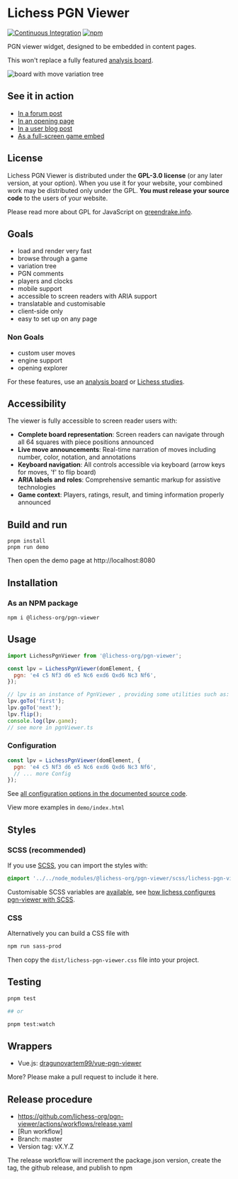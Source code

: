 # Lichess PGN Viewer

[![Continuous Integration](https://github.com/lichess-org/pgn-viewer/workflows/Continuous%20Integration/badge.svg)](https://github.com/lichess-org/pgn-viewer/actions?query=workflow%3A%22Continuous+Integration%22)
[![npm](https://img.shields.io/npm/v/@lichess-org/pgn-viewer)](https://www.npmjs.com/package/@lichess-org/pgn-viewer)

PGN viewer widget, designed to be embedded in content pages.

This won't replace a fully featured [analysis board](https://lichess.org/analysis).

![board with move variation tree](https://raw.githubusercontent.com/lichess-org/pgn-viewer/master/screenshot/tree-comment.png)

## See it in action

- [In a forum post](https://lichess.org/forum/game-analysis/strong-fm-showed-me-a-line-which-i-could-use-one-year-later-against-himself-)
- [In an opening page](https://lichess.org/opening/Caro-Kann_Defense_Advance_Variation)
- [In a user blog post](https://lichess.org/@/mfeeney88/blog/analysis-paralysis/NmISTSVM)
- [As a full-screen game embed](https://lichess.org/embed/game/ErSfVbRk)

## License

Lichess PGN Viewer is distributed under the **GPL-3.0 license** (or any later version, at your option).
When you use it for your website, your combined work may be distributed only under the GPL.
**You must release your source code** to the users of your website.

Please read more about GPL for JavaScript on [greendrake.info](https://greendrake.info/publications/js-gpl).

## Goals

- load and render very fast
- browse through a game
- variation tree
- PGN comments
- players and clocks
- mobile support
- accessible to screen readers with ARIA support
- translatable and customisable
- client-side only
- easy to set up on any page

### Non Goals

- custom user moves
- engine support
- opening explorer

For these features, use an [analysis board](https://lichess.org/analysis) or [Lichess studies](https://lichess.org/study).

## Accessibility

The viewer is fully accessible to screen reader users with:

- **Complete board representation**: Screen readers can navigate through all 64 squares with piece positions announced
- **Live move announcements**: Real-time narration of moves including number, color, notation, and annotations
- **Keyboard navigation**: All controls accessible via keyboard (arrow keys for moves, 'f' to flip board)
- **ARIA labels and roles**: Comprehensive semantic markup for assistive technologies
- **Game context**: Players, ratings, result, and timing information properly announced

## Build and run

```
pnpm install
pnpm run demo
```

Then open the demo page at http://localhost:8080

## Installation

### As an NPM package

```
npm i @lichess-org/pgn-viewer
```

## Usage

```js
import LichessPgnViewer from '@lichess-org/pgn-viewer';

const lpv = LichessPgnViewer(domElement, {
  pgn: 'e4 c5 Nf3 d6 e5 Nc6 exd6 Qxd6 Nc3 Nf6',
});

// lpv is an instance of PgnViewer , providing some utilities such as:
lpv.goTo('first');
lpv.goTo('next');
lpv.flip();
console.log(lpv.game);
// see more in pgnViewer.ts
```

### Configuration

```js
const lpv = LichessPgnViewer(domElement, {
  pgn: 'e4 c5 Nf3 d6 e5 Nc6 exd6 Qxd6 Nc3 Nf6',
  // ... more Config
});
```

See [all configuration options in the documented source code](https://github.com/lichess-org/pgn-viewer/blob/master/src/config.ts#L3).

View more examples in `demo/index.html`

## Styles

### SCSS (recommended)

If you use [SCSS](https://sass-lang.com/), you can import the styles with:

```scss
@import '../../node_modules/@lichess-org/pgn-viewer/scss/lichess-pgn-viewer.lib';
```

Customisable SCSS variables are [available](https://github.com/lichess-org/pgn-viewer/blob/master/scss/_lichess-pgn-viewer.lib.scss), see [how lichess configures pgn-viewer with SCSS](https://github.com/lichess-org/lila/blob/master/ui/common/css/component/_lichess-pgn-viewer.scss).

### CSS

Alternatively you can build a CSS file with

```sh
npm run sass-prod
```

Then copy the `dist/lichess-pgn-viewer.css` file into your project.

## Testing

```bash
pnpm test

## or

pnpm test:watch
```

## Wrappers

- Vue.js: [dragunovartem99/vue-pgn-viewer](https://github.com/dragunovartem99/vue-pgn-viewer)

More? Please make a pull request to include it here.

## Release procedure

- https://github.com/lichess-org/pgn-viewer/actions/workflows/release.yaml
- [Run workflow]
- Branch: master
- Version tag: vX.Y.Z

The release workflow will increment the package.json version, create the tag, the github release, and publish to npm
